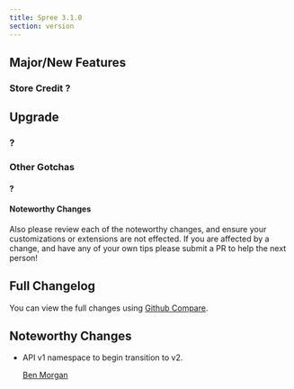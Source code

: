 ```yaml
---
title: Spree 3.1.0
section: version
---
```


## Major/New Features

### Store Credit ?

### 

## Upgrade

### ?

### Other Gotchas

#### ?

#### Noteworthy Changes

Also please review each of the noteworthy changes, and ensure your customizations
or extensions are not effected. If you are affected by a change, and have any
of your own tips please submit a PR to help the next person!

## Full Changelog

You can view the full changes using [Github Compare](https://github.com/spree/spree/compare/3-0-stable...3-1-stable).

## Noteworthy Changes

* API v1 namespace to begin transition to v2.

    [Ben Morgan](https://github.com/spree/spree/pull/6046)
